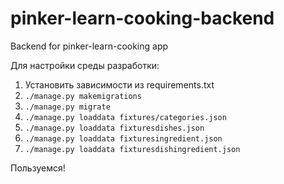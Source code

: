 # pinker-learn-cooking-backend
Backend for pinker-learn-cooking app

Для настройки среды разработки:

  1. Установить зависимости из requirements.txt
  2. `./manage.py makemigrations`
  3. `./manage.py migrate`
  4. `./manage.py loaddata fixtures/categories.json`
  5. `./manage.py loaddata fixturesdishes.json`
  6. `./manage.py loaddata fixturesingredient.json`
  7. `./manage.py loaddata fixturesdishingredient.json`

Пользуемся!
